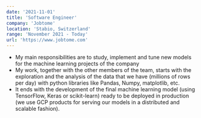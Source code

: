 ```yaml
---
date: '2021-11-01'
title: 'Software Engineer'
company: 'Jobtome'
location: 'Stabio, Switzerland'
range: 'November 2021 - Today'
url: 'https://www.jobtome.com'
---
```


- My main responsibilities are to study, implement and tune new models for the machine learning projects of the company
- My work, together with the other members of the team, starts with the exploration and the analysis of the data that we have (millions of rows per day) with python libraries like Pandas, Numpy, matplotlib, etc.
- It ends with the development of the final machine learning model (using TensorFlow, Keras or scikit-learn) ready to be deployed in production (we use GCP products for serving our models in a distributed and scalable fashion).
